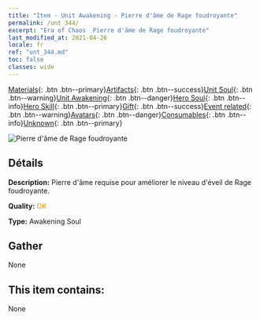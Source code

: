 ```yaml
---
title: "Item - Unit Awakening - Pierre d'âme de Rage foudroyante"
permalink: /unt_344/
excerpt: "Era of Chaos  Pierre d'âme de Rage foudroyante"
last_modified_at: 2021-04-26
locale: fr
ref: "unt_344.md"
toc: false
classes: wide
---
```

 [Materials](/ItemsFR/){: .btn .btn--primary}[Artifacts](/ItemsFR/Artifacts/){: .btn .btn--success}[Unit Soul](/ItemsFR/UnitSoul/){: .btn .btn--warning}[Unit Awakening](/ItemsFR/UnitAwakening/){: .btn .btn--danger}[Hero Soul](/ItemsFR/HeroSoul/){: .btn .btn--info}[Hero Skill](/ItemsFR/HeroSkill/){: .btn .btn--primary}[Gift](/ItemsFR/Gift/){: .btn .btn--success}[Event related](/ItemsFR/Events/){: .btn .btn--warning}[Avatars](/ItemsFR/Avatars/){: .btn .btn--danger}[Consumables](/ItemsFR/Consumables/){: .btn .btn--info}[Unknown](/ItemsFR/Unknown/){: .btn .btn--primary}

 ![Pierre d'âme de Rage foudroyante](/images/u/tia_leiyuansu.jpg)

## Détails
 **Description:** Pierre d'âme requise pour améliorer le niveau d'éveil de Rage foudroyante.

 **Quality:** <span style="color: #FF8C00">OK</span>

 **Type:** Awakening Soul

## Gather

  None

## This item contains:

  None

